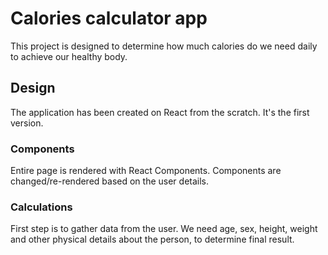 # Calories calculator app

This project is designed to determine how much calories do we need daily to achieve our healthy body.

## Design

The application has been created on React from the scratch. It's the first version.

### Components

Entire page is rendered with React Components. Components are changed/re-rendered based on the user details.

### Calculations

First step is to gather data from the user. We need age, sex, height, weight and other physical details about the person, to determine final result.
